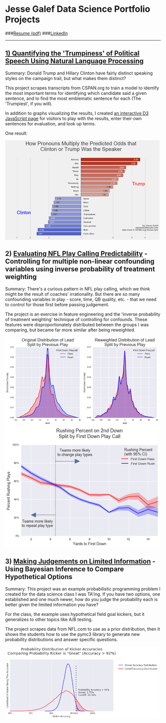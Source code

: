 # Jesse Galef Data Science Portfolio Projects

###[Resume (pdf)](Jesse_Galef_Resume.pdf)
###[LinkedIn](https://www.linkedin.com/in/jessegalef)

--- 

## [1) Quantifying the 'Trumpiness' of Political Speech Using Natural Language Processing](https://github.com/JesseGalef/Portfolio/tree/master/Trumpiest_Sentences)

Summary: Donald Trump and Hillary Clinton have fairly distinct speaking styles on the campaign trail, but what makes them distinct? 

This project scrapes transcripts from CSPAN.org to train a model to identify the most important terms for identifying which candidate said a given sentence, and to find the most emblematic sentence for each (The 'Trumpiest', if you will).

In addition to graphs visualizing the results, I created [an interactive D3 JavaScript page](https://rawgit.com/jessegalef/TrumpiestSentences/master/interactive.html) for visitors to play with the results, enter their own sentences for evaluation, and look up terms.

One result:

<img src='Trumpiest_Sentences/assets/widerPronouns.png' width='500' />

## 2) [Evaluating NFL Play Calling Predictability](https://github.com/JesseGalef/Portfolio/tree/master/NFL_Playcalling) - Controlling for multiple non-linear confounding variables using inverse probability of treatment weighting

Summary: There's a curious pattern in NFL play calling, which we think might be the result of coaches' irrationality. But there are so many confounding variables in play - score, time, QB quality, etc. - that we need to control for those first before passing judgement.

The project is an exercise in feature engineering and the 'inverse probability of treatment weighting' technique of controlling for confounds. These features were disproportionately distributed between the groups I was comparing, but became far more similar after being reweighted.

<img src='NFL_Playcalling/data/Lead_distribution_split.png' width='500' />

<img src='NFL_Playcalling/data/all_yards_playcalling.png' width='500' />

## 3) [Making Judgements on Limited Information](https://github.com/JesseGalef/Portfolio/tree/master/Bayesian_Inference_pymc3_NFL_kickers) - Using Bayesian Inference to Compare Hypothetical Options

Summary: This project was an example probabilistic programming problem I created for the data science class I was TA'ing. If you have two options, one established and one much newer, how do you judge the probability each is better given the limited information you have?

For the class, the example uses hypothetical field goal kickers, but it generalizes to other topics like A/B testing.

The project scrapes data from NFL.com to use as a prior distribution, then it shows the students how to use the pymc3 library to generate new probability distributions and answer specific questions.

<img src='Bayesian_Inference_pymc3_NFL_kickers/assets/AccuracyProbabilityDistributions_92.png' width='500' />
